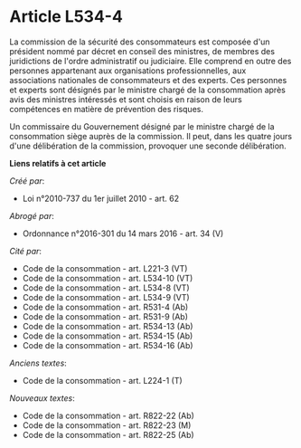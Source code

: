 # Article L534-4

La commission de la sécurité des consommateurs est composée d'un président nommé par décret en conseil des ministres, de
membres des juridictions de l'ordre administratif ou judiciaire. Elle comprend en outre des personnes appartenant aux
organisations professionnelles, aux associations nationales de consommateurs et des experts. Ces personnes et experts sont
désignés par le ministre chargé de la consommation après avis des ministres intéressés et sont choisis en raison de leurs
compétences en matière de prévention des risques.

Un commissaire du Gouvernement désigné par le ministre chargé de la consommation siège auprès de la commission. Il peut, dans
les quatre jours d'une délibération de la commission, provoquer une seconde délibération.

**Liens relatifs à cet article**

_Créé par_:

  - Loi n°2010-737 du 1er juillet 2010 - art. 62

_Abrogé par_:

  - Ordonnance n°2016-301 du 14 mars 2016 - art. 34 (V)

_Cité par_:

  - Code de la consommation - art. L221-3 (VT)
  - Code de la consommation - art. L534-10 (VT)
  - Code de la consommation - art. L534-8 (VT)
  - Code de la consommation - art. L534-9 (VT)
  - Code de la consommation - art. R531-4 (Ab)
  - Code de la consommation - art. R531-9 (Ab)
  - Code de la consommation - art. R534-13 (Ab)
  - Code de la consommation - art. R534-15 (Ab)
  - Code de la consommation - art. R534-16 (Ab)

_Anciens textes_:

  - Code de la consommation - art. L224-1 (T)

_Nouveaux textes_:

  - Code de la consommation - art. R822-22 (Ab)
  - Code de la consommation - art. R822-23 (M)
  - Code de la consommation - art. R822-25 (Ab)
